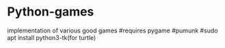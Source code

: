 # Python-games
implementation of various good games
#requires pygame
#pumunk
#sudo apt install python3-tk(for turtle)
